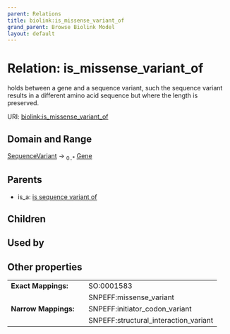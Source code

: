 ```yaml
---
parent: Relations
title: biolink:is_missense_variant_of
grand_parent: Browse Biolink Model
layout: default
---
```


# Relation: is_missense_variant_of


holds between a gene  and a sequence variant, such the sequence variant results in a different amino acid sequence but where the length is preserved.

URI: [biolink:is_missense_variant_of](https://w3id.org/biolink/vocab/is_missense_variant_of)

## Domain and Range

[SequenceVariant](SequenceVariant.md) ->  <sub>0..*</sub> [Gene](Gene.md)

## Parents

 *  is_a: [is sequence variant of](is_sequence_variant_of.md)

## Children


## Used by


## Other properties

|  |  |  |
| --- | --- | --- |
| **Exact Mappings:** | | SO:0001583 |
|  | | SNPEFF:missense_variant |
| **Narrow Mappings:** | | SNPEFF:initiator_codon_variant |
|  | | SNPEFF:structural_interaction_variant |

